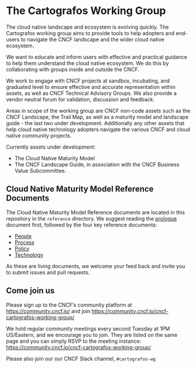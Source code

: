 # The Cartografos Working Group

The cloud native landscape and ecosystem is evolving quickly. The Cartografos working group aims to provide tools to help adopters and end-users to navigate the CNCF landscape and the wider cloud native ecosystem.

We want to educate and inform users with effective and practical guidance to help them understand the cloud native ecosystem. We do this by collaborating with groups inside and outside the CNCF.

We work to engage with CNCF projects at sandbox, incubating, and graduated level to ensure effective and accurate representation within assets, as well as CNCF Technical Advisory Groups. We also provide a vendor neutral forum for validation, discussion and feedback.

Areas in scope of the working group are CNCF non-code assets such as the CNCF Landscape, the Trail Map, as well as a maturity model and landscape guide - the last two under development. Additionally any other assets that help cloud native technology adopters navigate the various CNCF and cloud native community projects.

Currently assets under development:

* The Cloud Native Maturity Model
* The CNCF Landscape Guide, in association with the CNCF Business Value Subcommittee.

## Cloud Native Maturity Model Reference Documents

The Cloud Native Maturity Model Reference documents are located in this repository in the `reference` directory. We suggest reading the [prologue](./reference/prologue.md) document first, followed by the four key reference documents:

* [People](./reference/people.md)
* [Process](./reference/process.md)  
* [Policy](./reference/policy.md)  
* [Technology](./reference/technology.md)

As these are living documents, we welcome your feed back and invite you to submit issues and pull requests.

## Come join us

Please sign up to the CNCF’s community platform at <https://community.cncf.io/> and  join <https://community.cncf.io/cncf-cartografos-working-group/>

We hold regular community meetings every second Tuesday at 1PM US/Eastern, and we encourage you to join.  They are listed on the same page and you can simply RSVP to the meeting instance:
<https://community.cncf.io/cncf-cartografos-working-group/>

Please also join our our CNCF Slack channel, `#cartografos-wg`
